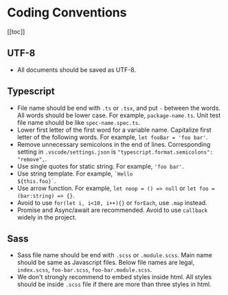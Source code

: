 
# Coding Conventions

[[toc]]

## UTF-8
- All documents should be saved as UTF-8.


## Typescript
- File name should be end with `.ts` or `.tsx`, and put `-` between the words. All words should be lower case. For example, `package-name.ts`. Unit test file name should be like `spec-name.spec.ts`.
- Lower first letter of the first word for a variable name. Capitalize first letter of the following words. For example, `let fooBar = 'foo bar'`.
- Remove unnecessary semicolons in the end of lines. Corresponding setting in `.vscode/settings.json` is `"typescript.format.semicolons": "remove",`.
- Use single quotes for static string. For example, `'foo bar'`.
- Use string template. For example, <code>\`Hello ${this.foo}\`</code>.
- Use arrow function. For example, `let noop = () => null` or `let foo = (bar:string) => {}`.
- Avoid to use `for(let i, i<10, i++){}` or `forEach`, use `.map` instead.
- Promise and Async/await are recommended. Avoid to use `callback` widely in the project.


## Sass
- Sass file name should be end with `.scss` or `.module.scss`. Main name should be same as Javascript files. Below file names are legal, `index.scss`, `foo-bar.scss`, `foo-bar.module.scss`.
- We don't strongly recommend to embed styles inside html. All styles should be inside `.scss` file if there are more than three styles in html.
